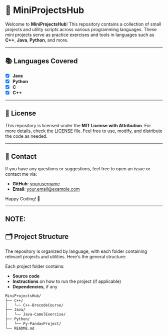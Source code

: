 # 🚀 **MiniProjectsHub**

Welcome to **MiniProjectsHub**! This repository contains a collection of small projects and utility scripts across various programming languages. These mini projects serve as practice exercises and tools in languages such as **C++**, **Java**, **Python**, and more.

---

## 📚 **Languages Covered**

- [x] **Java**
- [x] **Python**
- [x] **C**
- [x] **C++**

---

## 📄 **License**

This repository is licensed under the **MIT License with Attribution**. For more details, check the [LICENSE](LICENSE.md) file. Feel free to use, modify, and distribute the code as needed.

---

## 📝 **Contact**

If you have any questions or suggestions, feel free to open an issue or contact me via:
- **GitHub**: [yourusername](https://github.com/yourusername)
- **Email**: your.email@example.com

Happy Coding! 🎉

---
## **NOTE**:
## 🗂 **Project Structure**

The repository is organized by language, with each folder containing relevant projects and utilities. Here's the general structure:

Each project folder contains:
- **Source code**
- **Instructions** on how to run the project (if applicable)
- **Dependencies**, if any

```bash
MiniProjectsHub/
├── C++/
│   └── C++-BrocodeCourse/
├── Java/
│   └── Java-CamelExercise/
├── Python/
│   └── Py-PandasProject/
└── README.md

